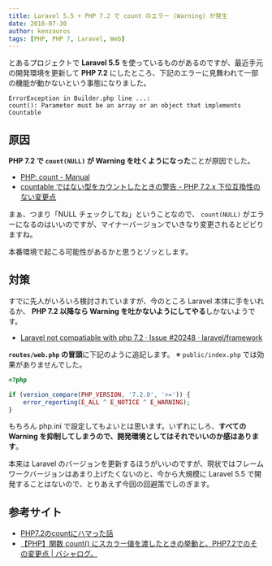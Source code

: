 ```yaml
---
title: Laravel 5.5 + PHP 7.2 で count のエラー (Warning) が発生
date: 2018-07-30
author: kenzauros
tags: [PHP, PHP 7, Laravel, Web]
---
```


とあるプロジェクトで **Laravel 5.5** を使っているものがあるのですが、最近手元の開発環境を更新して **PHP 7.2** にしたところ、下記のエラーに見舞われて一部の機能が動かないという事態になりました。

```
ErrorException in Builder.php line ...:
count(): Parameter must be an array or an object that implements Countable
```

## 原因

**PHP 7.2 で `count(NULL)` が Warning を吐くようになった**ことが原因でした。

- [PHP: count - Manual](http://php.net/manual/ja/function.count.php)
- [countable ではない型をカウントしたときの警告 - PHP 7.2.x 下位互換性のない変更点](http://php.net/manual/ja/migration72.incompatible.php#migration72.incompatible.warn-on-non-countable-types)

まぁ、つまり「NULL チェックしてね」ということなので、 `count(NULL)` がエラーになるのはいいのですが、マイナーバージョンでいきなり変更されるとビビりますね。

本番環境で起こる可能性があるかと思うとゾッとします。

## 対策

すでに先人がいろいろ検討されていますが、今のところ Laravel 本体に手をいれるか、 **PHP 7.2 以降なら Warning を吐かないようにしてやる**しかないようです。

- [Laravel not compatiable with php 7.2 · Issue #20248 · laravel/framework](https://github.com/laravel/framework/issues/20248)

**`routes/web.php` の冒頭**に下記のように追記します。
※ `public/index.php` では効果がありませんでした。

```php
<?php

if (version_compare(PHP_VERSION, '7.2.0', '>=')) {
    error_reporting(E_ALL ^ E_NOTICE ^ E_WARNING);
}
```

もちろん php.ini で設定してもよいとは思います。いずれにしろ、**すべての Warning を抑制してしまうので、開発環境としてはそれでいいのか感はあります**。

本来は Laravel のバージョンを更新するほうがいいのですが、現状ではフレームワークバージョンはあまり上げたくないのと、今から大規模に Laravel 5.5 で開発することはないので、とりあえず今回の回避策でしのぎます。


## 参考サイト

- [PHP7.2のcountにハマった話](https://qiita.com/masaki-ogawa/items/1671d110b2286ececd09)
- [【PHP】関数 count() にスカラー値を渡したときの挙動と、PHP7.2でのその変更点 | バシャログ。](http://bashalog.c-brains.jp/18/02/07-100000.php)